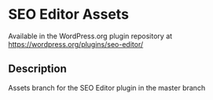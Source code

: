 # SEO Editor Assets #

Available in the WordPress.org plugin repository at https://wordpress.org/plugins/seo-editor/

## Description ##

Assets branch for the SEO Editor plugin in the master branch